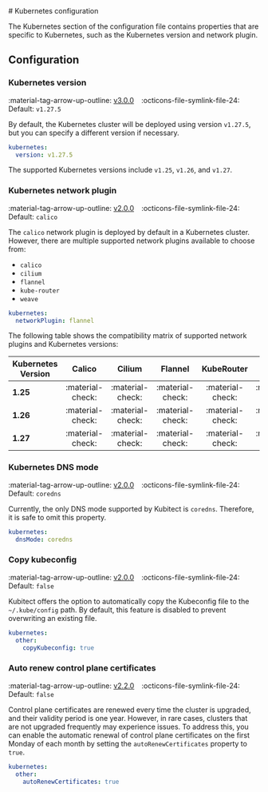 [tag 2.0.0]: https://github.com/MusicDin/kubitect/releases/tag/v2.0.0
[tag 2.2.0]: https://github.com/MusicDin/kubitect/releases/tag/v2.2.0
[tag 3.0.0]: https://github.com/MusicDin/kubitect/releases/tag/v3.0.0

<div markdown="1" class="text-center">
# Kubernetes configuration
</div>

<div markdown="1" class="text-justify">

The Kubernetes section of the configuration file contains properties that are specific to Kubernetes, such as the Kubernetes version and network plugin.

## Configuration

### Kubernetes version

:material-tag-arrow-up-outline: [v3.0.0][tag 3.0.0]
&ensp;
:octicons-file-symlink-file-24: Default: `v1.27.5`

By default, the Kubernetes cluster will be deployed using version `v1.27.5`, but you can specify a different version if necessary.


```yaml
kubernetes:
  version: v1.27.5
```

The supported Kubernetes versions include `v1.25`, `v1.26`, and `v1.27`.

### Kubernetes network plugin

:material-tag-arrow-up-outline: [v2.0.0][tag 2.0.0]
&ensp;
:octicons-file-symlink-file-24: Default: `calico`

The `calico` network plugin is deployed by default in a Kubernetes cluster.
However, there are multiple supported network plugins available to choose from:

- `calico`
- `cilium`
- `flannel`
- `kube-router`
- `weave`

```yaml
kubernetes:
  networkPlugin: flannel
```

The following table shows the compatibility matrix of supported network plugins and Kubernetes versions:

| Kubernetes Version |      Calico      |      Cilium      |      Flannel     |    KubeRouter    |       Weave      |
|--------------------|:----------------:|:----------------:|:----------------:|:----------------:|:----------------:|
| **1.25**           | :material-check: | :material-check: | :material-check: | :material-check: | :material-check: |
| **1.26**           | :material-check: | :material-check: | :material-check: | :material-check: | :material-check: |
| **1.27**           | :material-check: | :material-check: | :material-check: | :material-check: | :material-check: |

### Kubernetes DNS mode

:material-tag-arrow-up-outline: [v2.0.0][tag 2.0.0]
&ensp;
:octicons-file-symlink-file-24: Default: `coredns`

Currently, the only DNS mode supported by Kubitect is `coredns`.
Therefore, it is safe to omit this property.

```yaml
kubernetes:
  dnsMode: coredns
```

### Copy kubeconfig

:material-tag-arrow-up-outline: [v2.0.0][tag 2.0.0]
&ensp;
:octicons-file-symlink-file-24: Default: `false`

Kubitect offers the option to automatically copy the Kubeconfig file to the `~/.kube/config` path.
By default, this feature is disabled to prevent overwriting an existing file.

```yaml
kubernetes:
  other:
    copyKubeconfig: true
```

### Auto renew control plane certificates

:material-tag-arrow-up-outline: [v2.2.0][tag 2.2.0]
&ensp;
:octicons-file-symlink-file-24: Default: `false`

Control plane certificates are renewed every time the cluster is upgraded, and their validity period is one year.
However, in rare cases, clusters that are not upgraded frequently may experience issues.
To address this, you can enable the automatic renewal of control plane certificates on the first Monday of each month by setting the `autoRenewCertificates` property to `true`.

```yaml
kubernetes:
  other:
    autoRenewCertificates: true
```

</div>
